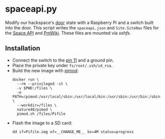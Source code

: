 # spaceapi.py

Modify our hackspace's [door](https://hsmr.cc/Infrastruktur/Door) state with a Raspberry Pi and a switch built into the door.
This script writes the `spaceapi.json` and `Site.SiteNav` files for the [Space API](http://spaceapi.net/) and [PmWiki](https://www.pmwiki.org/).
These files are mounted via *sshfs*.


## Installation

- Connect the switch to the [pin 11](https://pinout.xyz/pinout/pin11_gpio17) and a ground pin.
- Place the private key under `fs/root/.ssh/id_rsa`.
- Build the new image with [pimod](https://github.com/Nature40/pimod):
  ```
  docker run \
    --rm --privileged -it \
    -v $PWD:/files \
    -e PATH=/pimod:/usr/local/sbin:/usr/local/bin:/usr/sbin:/usr/bin:/sbin:/bin \
    --workdir=/files \
    nature40/pimod \
    pimod.sh /files/Pifile
  ```
- Flash the image to a SD card:
  ```
  dd if=Pifile.img of=__CHANGE_ME__ bs=4M status=progress
  ```
